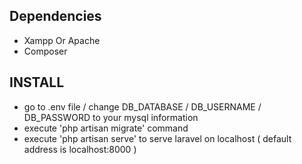 ## Dependencies
- Xampp Or Apache
- Composer

## INSTALL
- go to .env file / change DB_DATABASE / DB_USERNAME / DB_PASSWORD to your mysql information
- execute 'php artisan migrate' command
- execute 'php artisan serve' to serve laravel on localhost ( default address is localhost:8000 )